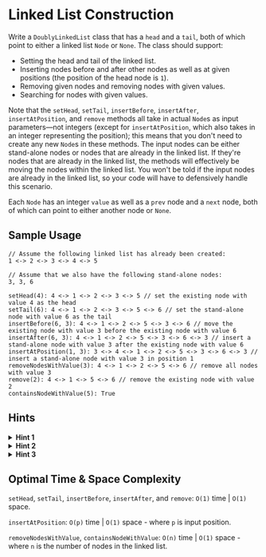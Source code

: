 # Linked List Construction

Write a `DoublyLinkedList` class that has a `head` and a `tail`, both of which point to either a linked list `Node` or `None`. The class should support:

- Setting the head and tail of the linked list.
- Inserting nodes before and after other nodes as well as at given positions (the position of the head node is `1`).
- Removing given nodes and removing nodes with given values.
- Searching for nodes with given values.

Note that the `setHead`, `setTail`, `insertBefore`, `insertAfter`, `insertAtPosition`, and `remove` methods all take in actual `Node`s as input parameters—not integers (except for `insertAtPosition`, which also takes in an integer representing the position); this means that you don't need to create any new `Node`s in these methods. The input nodes can be either stand-alone nodes or nodes that are already in the linked list. If they're nodes that are already in the linked list, the methods will effectively be moving the nodes within the linked list. You won't be told if the input nodes are already in the linked list, so your code will have to defensively handle this scenario.

Each `Node` has an integer `value` as well as a `prev` node and a `next` node, both of which can point to either another node or `None`.

## Sample Usage

```plaintext
// Assume the following linked list has already been created:
1 <-> 2 <-> 3 <-> 4 <-> 5

// Assume that we also have the following stand-alone nodes:
3, 3, 6

setHead(4): 4 <-> 1 <-> 2 <-> 3 <-> 5 // set the existing node with value 4 as the head
setTail(6): 4 <-> 1 <-> 2 <-> 3 <-> 5 <-> 6 // set the stand-alone node with value 6 as the tail
insertBefore(6, 3): 4 <-> 1 <-> 2 <-> 5 <-> 3 <-> 6 // move the existing node with value 3 before the existing node with value 6
insertAfter(6, 3): 4 <-> 1 <-> 2 <-> 5 <-> 3 <-> 6 <-> 3 // insert a stand-alone node with value 3 after the existing node with value 6
insertAtPosition(1, 3): 3 <-> 4 <-> 1 <-> 2 <-> 5 <-> 3 <-> 6 <-> 3 // insert a stand-alone node with value 3 in position 1
removeNodesWithValue(3): 4 <-> 1 <-> 2 <-> 5 <-> 6 // remove all nodes with value 3
remove(2): 4 <-> 1 <-> 5 <-> 6 // remove the existing node with value 2
containsNodeWithValue(5): True
```

## Hints

<details>
<summary><b>Hint 1</b></summary>

When dealing with linked lists, it's very important to keep track of pointers on nodes (i.e., the `"next"` and `"prev"` properties on the nodes). For instance, if you're inserting a node in a linked list, but that node is already located somewhere else in the linked list (in other words, if you're moving a node), it's crucial to completely update the pointers of the adjacent nodes of the node being moved before updating the node's own pointers. The order in which you update nodes' pointers will make or break your algorithm.

</details>

<details>
<summary><b>Hint 2</b></summary>

Realize that the `insertBefore()` and `insertAfter()` methods can be used to implement the `setHead()`, `setTail()`, and `insertAtPosition()` methods; making the `insertBefore()` and `insertAfter()` methods as robust as possible will simplify your code for the other methods. Make sure to take care of edge cases involving inserting nodes before the head of the linked list or inserting nodes after the tail of the linked list.

</details>

<details>
<summary><b>Hint 3</b></summary>

Similar to `Hint #2`, realize that the `remove()` method can be used to implement the `removeNodesWithValue()` method as well as parts of the `insertBefore()` and `insertAfter()` methods; make sure that the `remove()` method handles edge cases regarding the head and the tail.

</details>

## Optimal Time & Space Complexity

`setHead`, `setTail`, `insertBefore`, `insertAfter`, and `remove`: `O(1)` time | `O(1)` space.

`insertAtPosition`: `O(p)` time | `O(1)` space - where `p` is input position.

`removeNodesWithValue`, `containsNodeWithValue`: `O(n)` time | `O(1)` space - where `n` is the number of nodes in the linked list.
